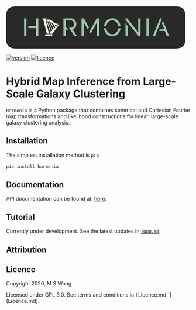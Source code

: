 ![Harmonia](./docs/source/_static/Harmonia.png)

[![version](https://img.shields.io/badge/version-0.0-green)](
https://github.com/mikeswang/Harmonia/blob/master/README.md)
[![licence](https://img.shields.io/badge/licence-GPL%20v3-lightgrey)](
https://github.com/mikeswang/Harmonia/blob/master/LICENCE)

# Hybrid Map Inference from Large-Scale Galaxy Clustering

``Harmonia`` is a Python package that combines spherical and Cartesian
Fourier map transformations and likelihood constructions for linear,
large-scale galaxy clustering analysis.

## Installation

The simplest installation method is ``pip``

```bash
pip install harmonia
```

## Documentation

API documentation can be found at: [here](docs/).

## Tutorial

Currently under development. See the latest updates in 
[``TODO.md``](tutorials/TODO.md).

## Attribution

## Licence

Copyright 2020, M S Wang

Licensed under GPL 3.0. See terms and conditions in 
``[``Licence.md``](Licence.md).
